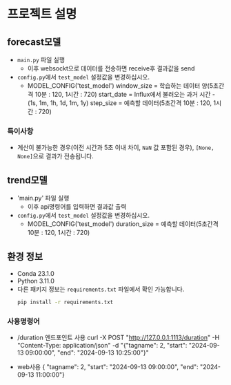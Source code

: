 # 프로젝트 설명

## forecast모델
- `main.py` 파일 실행
  - 이후 websockt으로 데이터를 전송하면 receive후 결과값을 send
- `config.py`에서 `test_model` 설정값을 변경하십시오.
  - MODEL_CONFIG('test_model')
    window_size = 학습하는 데이터 양(5초간격   10분 : 120, 1시간 : 720)
    start_date = Influx에서 불러오는 과거 시간 -(1s, 1m, 1h, 1d, 1m, 1y)
    step_size = 예측할 데이터(5초간격   10분 : 120, 1시간 : 720)

### 특이사항
- 계산이 불가능한 경우(이전 시간과 5초 이내 차이, `NaN` 값 포함된 경우), `[None, None]`으로 결과가 전송됩니다.


## trend모델
- 'main.py' 파일 실행
  - 이후 api명령어를 입력하면 결과값 출력
- `config.py`에서 `test_model` 설정값을 변경하십시오.
  - MODEL_CONFIG('test_model')
    duration_size = 예측할 데이터(5초간격   10분 : 120, 1시간 : 720)

## 환경 정보
- Conda 23.1.0
- Python 3.11.0
- 다른 패키지 정보는 `requirements.txt` 파일에서 확인 가능합니다.
  ```bash
  pip install -r requirements.txt


### 사용명령어
- /duration 엔드포인트 사용
  curl -X POST "http://127.0.0.1:1113/duration" -H "Content-Type: application/json" -d "{\"tagname\": 2, \"start\": \"2024-09-13 09:00:00\", \"end\": \"2024-09-13 10:25:00\"}"

- web사용
  {
  "tagname": 2,
  "start": "2024-09-13 09:00:00",
  "end": "2024-09-13 11:00:00"}